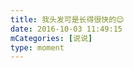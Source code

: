 ```yaml
---
title: 我头发可是长得很快的😌
date: 2016-10-03 11:49:15
mCategories: [说说]
type: moment
---
```


<div id="pics-20161003114915"></div>

<script>
var data = [
    {"link": "2016-10-03_000003.jpeg", "type": "shuoshuo"},
    {"link": "2016-10-03_000005.jpeg", "type": "shuoshuo"}
];
picsRender(data, "pics-20161003114915");
</script>
